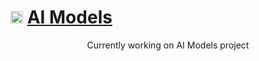 <a name="readme-top"></a>

# <img src="https://avatars.githubusercontent.com/u/117051901?s=60&v=4" alt="Logo" width="20" height="20"> <a href="https://aimodels.org"><strong>AI Models</strong></a>

<p align='center'>
Currently working on AI Models project
</p>
